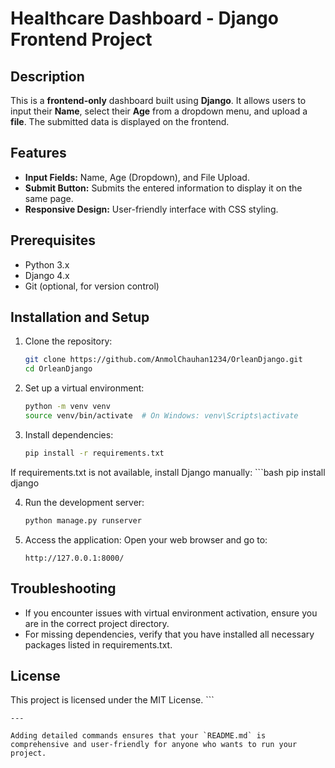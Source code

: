 # Healthcare Dashboard - Django Frontend Project

## Description
This is a **frontend-only** dashboard built using **Django**. It allows users to input their **Name**, select their **Age** from a dropdown menu, and upload a **file**. The submitted data is displayed on the frontend.

## Features
- **Input Fields:** Name, Age (Dropdown), and File Upload.
- **Submit Button:** Submits the entered information to display it on the same page.
- **Responsive Design:** User-friendly interface with CSS styling.

## Prerequisites
- Python 3.x
- Django 4.x
- Git (optional, for version control)

## Installation and Setup
1. Clone the repository:
   ```bash
   git clone https://github.com/AnmolChauhan1234/OrleanDjango.git
   cd OrleanDjango

2. Set up a virtual environment:
    ```bash
    python -m venv venv
    source venv/bin/activate  # On Windows: venv\Scripts\activate

3. Install dependencies:
    ```bash
    pip install -r requirements.txt

If requirements.txt is not available, install Django manually:
    ```bash
    pip install django

4. Run the development server:
    ```bash
    python manage.py runserver

5. Access the application: Open your web browser and go to:
    ```arduino
    http://127.0.0.1:8000/

## Troubleshooting
- If you encounter issues with virtual environment activation, ensure you are in the correct project directory.
- For missing dependencies, verify that you have installed all necessary packages listed in requirements.txt.

## License
This project is licensed under the MIT License.
    ```

    ---

    Adding detailed commands ensures that your `README.md` is comprehensive and user-friendly for anyone who wants to run your project.





